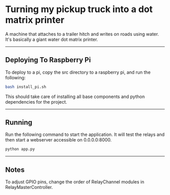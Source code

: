 # Turning my pickup truck into a dot matrix printer
A machine that attaches to a trailer hitch and writes on roads using water. It's basically a giant water dot matrix printer.

---

## Deploying To Raspberry Pi
To deploy to a pi, copy the src directory to a raspberry pi, and run the following:

```bash
bash install_pi.sh
```

This should take care of installing all base components and python dependencies for the project.

---

## Running
Run the following command to start the application. It will test the relays and then start a webserver accessible on 0.0.0.0:8000.

```bash
python app.py
```

---

## Notes
To adjust GPIO pins, change the order of RelayChannel modules in RelayMasterController.
